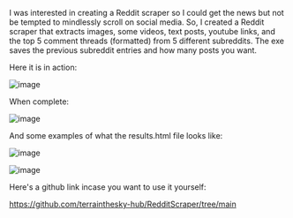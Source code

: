 I was interested in creating a Reddit scraper so I could get the news but not be tempted to mindlessly scroll on social media. So, I created a Reddit scraper that extracts
images, some videos, text posts, youtube links, and the top 5 comment threads (formatted) from 5 different subreddits. The exe saves the previous subreddit entries and how many posts you want.

Here it is in action:

![image](https://github.com/user-attachments/assets/af0bd4db-3d0f-4255-86a4-0586f6928925)

When complete:

![image](https://github.com/user-attachments/assets/93148ee6-72b4-496e-83c4-b8040548c4ce)

And some examples of what the results.html file looks like:

![image](https://github.com/user-attachments/assets/15c09cef-a782-4238-9a1a-9d8e643d40d1)

![image](https://github.com/user-attachments/assets/d8742dbc-f2f6-42df-9558-6a7b751648e8)

Here's a github link incase you want to use it yourself:

https://github.com/terrainthesky-hub/RedditScraper/tree/main
